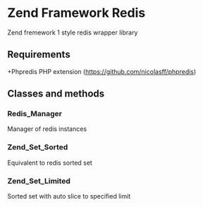 # Zend Framework Redis #

Zend fremework 1 style redis wrapper library

## Requirements ##

+Phpredis PHP extension (https://github.com/nicolasff/phpredis)

## Classes and methods ##

### Redis_Manager ###

Manager of redis instances

### Zend_Set_Sorted ###

Equivalent to redis sorted set

### Zend_Set_Limited ###

Sorted set with auto slice to specified limit


